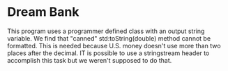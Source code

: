 # Dream Bank

This program uses a programmer defined class with an output string variable.  We find that "canned" std:toString(double) method cannot be formatted.  This is needed because U.S. money doesn't use more than two places after the decimal.  IT is possible to use a stringstream header to accomplish this task but we weren't supposed to do that.
